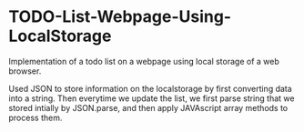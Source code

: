 # TODO-List-Webpage-Using-LocalStorage
Implementation of a todo list on a webpage using local storage of a web browser. 

Used JSON to store information on the localstorage by first converting data into a string. Then everytime we update the list, 
we first parse string that we stored intially by JSON.parse, and then apply JAVAscript array methods to process them.

